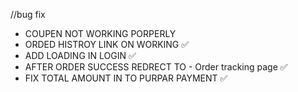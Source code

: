 //bug fix

- COUPEN NOT WORKING PORPERLY 
- ORDED HISTROY LINK ON WORKING ✅
- ADD LOADING IN LOGIN  ✅
- AFTER ORDER SUCCESS REDRECT TO - Order tracking page ✅ 
- FIX TOTAL AMOUNT IN TO PURPAR PAYMENT ✅